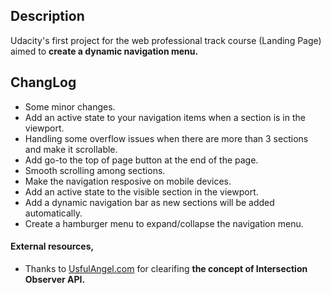 ## Description

Udacity's first project for the web professional track course (Landing Page) aimed to **create a dynamic navigation menu.**


## ChangLog

* Some minor changes.
* Add an active state to your navigation items when a section is in the viewport.
* Handling some overflow issues when there are more than 3 sections and make it scrollable.
* Add go-to the top of page button at the end of the page.
* Smooth scrolling among sections.
* Make the navigation resposive on mobile devices.
* Add an active state to the visible section in the viewport.
* Add a dynamic navigation bar as new sections will be added automatically.
* Create a hamburger menu to expand/collapse the navigation menu.

#### External resources,

* Thanks to [UsfulAngel.com](https://usefulangle.com/post/113/javascript-detecting-element-visible-during-scroll) for clearifing **the concept of Intersection Observer API.**
